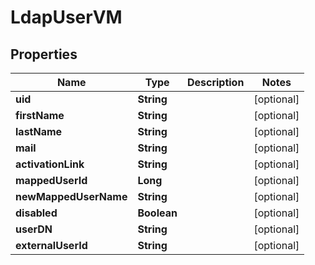 
# LdapUserVM

## Properties
Name | Type | Description | Notes
------------ | ------------- | ------------- | -------------
**uid** | **String** |  |  [optional]
**firstName** | **String** |  |  [optional]
**lastName** | **String** |  |  [optional]
**mail** | **String** |  |  [optional]
**activationLink** | **String** |  |  [optional]
**mappedUserId** | **Long** |  |  [optional]
**newMappedUserName** | **String** |  |  [optional]
**disabled** | **Boolean** |  |  [optional]
**userDN** | **String** |  |  [optional]
**externalUserId** | **String** |  |  [optional]




